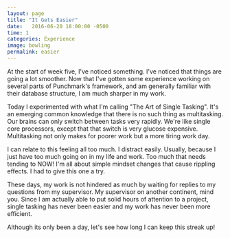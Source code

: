 ```yaml
---
layout: page
title: "It Gets Easier"
date:   2016-06-20 18:00:00 -0500
time: 1
categories: Experience
image: bowling
permalink: easier
---
```

At the start of week five, I've noticed something. I've noticed that things are going a lot smoother. Now that I've gotten some experience working on several parts of Punchmark's framework, and am generally familiar with their database structure, I am much sharper in my work.

Today I experimented with what I'm calling "The Art of Single Tasking". It's an emerging common knowledge that there is no such thing as multitasking. Our brains can only switch between tasks very rapidly. We're like single core processors, except that that switch is very glucose expensive. Multitasking not only makes for poorer work but a more tiring work day.

I can relate to this feeling all too much. I distract easily. Usually, because I just have too much going on in my life and work. Too much that needs tending to NOW! I'm all about simple mindset changes that cause rippling effects. I had to give this one a try.

These days, my work is not hindered as much by waiting for replies to my questions from my supervisor. My supervisor on another continent, mind you. Since I am actually able to put solid hours of attention to a project, single tasking has never been easier and my work has never been more efficient.

Although its only been a day, let's see how long I can keep this streak up!
